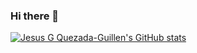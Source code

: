 ### Hi there 👋

[![Jesus G Quezada-Guillen's GitHub stats](https://github-readme-stats.vercel.app/api?username=jequeza)](https://github.com/anuraghazra/github-readme-stats)


<!--
**jequeza/jequeza** is a ✨ _special_ ✨ repository because its `README.md` (this file) appears on your GitHub profile.

Here are some ideas to get you started:

- 🔭 I’m currently working on ...
- 🌱 I’m currently learning ...
- 👯 I’m looking to collaborate on ...
- 🤔 I’m looking for help with ...
- 💬 Ask me about ...
- 📫 How to reach me: ...
- 😄 Pronouns: ...
- ⚡ Fun fact: ...
-->

